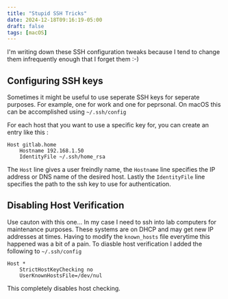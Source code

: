 ```yaml
---
title: "Stupid SSH Tricks"
date: 2024-12-18T09:16:19-05:00
draft: false
tags: [macOS]
---
```


I'm writing down these SSH configuration tweaks because I tend to change them infrequently enough that I forget them :-)  

## Configuring SSH keys

Sometimes it might be useful to use seperate SSH keys for seperate purposes.  For example, one for work and one for peprsonal.  On macOS this can be accomplished using `~/.ssh/config`

For each host that you want to use a specific key for, you can create an entry like this :
```
Host gitlab.home
	Hostname 192.168.1.50
	IdentityFile ~/.ssh/home_rsa
```
The `Host` line gives a user freindly name, the `Hostname` line specifies the IP address or DNS name of the desired host.  Lastly the `IdentityFile` line specifies the path to the ssh key to use for authentication.  

## Disabling Host Verification

Use cauton with this one...  In my case I need to ssh into lab computers for maintenance purposes.  These systems are on DHCP and may get new IP addresses at times.  Having to modify the `known_hosts` file everytime this happened was a bit of a pain.  To diasble host verification I added the following to `~/.ssh/config` 
```
Host *
	StrictHostKeyChecking no
	UserKnownHostsFile=/dev/nul
```
This completely disables host checking.  